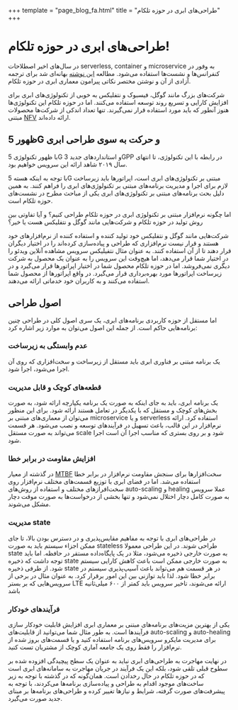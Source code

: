 +++
template = "page_blog_fa.html"
title = "طراحی‌های ابری در حوزه تلکام"
+++

# طراحی‌های ابری در حوزه تلکام!
در سال‌های اخیر اصطلاحات serverless, container و microservice
به وفور در کنفرانس‌ها و نشست‌ها استفاده می‌شود.
مطالعه 
[این نوشته](https://www.ericsson.com/en/blog/2019/1/are-cloud-native-design-really-needed-in-telecom?utm_source=twitter&utm_medium=social_organic&utm_campaign=BDGS_Cloud_native_design_podcast_Global_11012019&utm_content=&hootPostID=8d345465e6872464434b4507a7369714)
 بهانه‌ای شد برای ترجمه آزادی از آن و نوشتن مختصر نکاتی پیرامون معماری ابری در حوزه تلکام.

شرکت‌های بزرگ مانند گوگل، فیسبوک و نتفلیکس  به خوبی از تکنولوژی‌های ابری برای افزایش کارایی و تسریع روند توسعه استفاده می‌کنند.
اما در حوزه تلکام این تکنولوژی‌ها هنوز آنطور که باید مورد استفاده قرار نمی‌گیرند.
تنها تعداد اندکی از شرکت‌ها محصولات مبتنی 
[NFV](https://en.wikipedia.org/wiki/Network_function_virtualization)
ارائه داده‌اند.

 ## ظهور 5G و حرکت به سوی طراحی ابری
با ظهور تکنولوژی 
5G
و استانداردهای جدید
3GPP
در رابطه با این تکنولوژی، تا انتهای سال ۲۰۱۹
شاهد ارائه این سرویس خواهیم بود.

با توجه به اینکه هسته 
5G
مبتنی بر تکنولوژی‌های ابری است، اپراتورها باید 
زیرساخت لازم برای اجرا و مدیریت برنامه‌های مبتنی بر تکنولوژی‌های ابری را فراهم کنند.
به همین دلیل بحث برنامه‌های مبتنی بر تکنولوژی‌های ابری یکی از مباحث مطرح در نشست‌های حوزه تلکام است.

اما چگونه نرم‌افزار مبتنی بر تکنولوژی ابری در حوزه تلکام طراحی کنیم؟ و آیا تفاوتی بین روش تولید در حوزه تلکام و شرکت‌هایی مانند گوگل و نتفلیکس هست یا خیر؟

شرکت‌هایی مانند گوگل و نتفلیکس خود تولید کننده و استفاده کننده از نرم‌افزارهای خود هستند و قرار نیست نرم‌افزاری که طراحی و پیاده‌سازی کرده‌اند را در اختیار دیگران قرار دهند تا از آن استفاده کنند. به عنوان مثال نتفیلیکس سرویس مشاهده آنلاین ویدئو را در اختیار شما قرار می‌دهد، اما هیچ‌وقت این سرویس را به عنوان یک محصول به شرکت دیگری نمی‌فروشد.
اما در حوزه تلکام محصول شما در اختیار اپراتورها قرار می‌گیرد و در زیرساخت اپراتورها مورد بهره‌برداری قرار می‌گیرد.
در واقع اپراتورها از محصول شما استفاده می‌کنند و به کاربران خود خدماتی ارائه می‌دهند.

## اصول طراحی
اما مستقل از حوزه‌ کاربردی برنامه‌های ابری، یک سری اصول کلی در طراحی چنین برنامه‌هایی حاکم است.
از جمله این اصول می‌توان به موارد زیر اشاره کرد:

### عدم وابستگی به زیرساخت
یک برنامه مبتنی بر فناوری ابری باید مستقل از زیرساخت و سخت‌افزاری که روی آن اجرا می‌شود، اجرا شود.

### قطعه‌های کوچک و قابل مدیریت
یک برنامه ابری، باید به جای اینکه به صورت یک برنامه یکپارچه ارائه شود، به صورت بخش‌های کوچک و مستقل که با یکدیگر در تعامل هستند ارائه شود.
برای این منظور می‌توان از معماری‌های مبتنی بر 
microservice و یا serverless استفاده کرد.
ارائه نرم‌افزار در این قالب، باعث تسهیل در فرآیند‌های توسعه و نصب می‌شود.
هر قسمت می‌تواند به صورت مستقل scale شود و بر روی بستری که مناسب اجرا آن است اجرا شود.


### افزایش مقاومت در برابر خطا
در گذشته از معیار 
[MTBF](https://en.wikipedia.org/wiki/Mean_time_between_failures)
سخت‌افزارها برای سنجش مقاومت نرم‌افزار در برابر خطا استفاده می‌شد.
اما در فضای ابری با توزیع قسمت‌های مختلف نرم‌افزار روی سخت‌افرازهای مختلف و استفاده از روش‌های auto-scaling و healing عملا 
سرویس به صورت کامل دچار اختلال نمی‌شود و تنها بخشی از درخواست‌ها به صورت موقت دچار مشکل می‌شوند.

### مدیریت state
در طراحی‌های ابری با توجه به مفاهیم مقایس‌پذیری و در دسترس بودن بالا، تا جای ممکن اجزاء سیستم باید به صورت stateless طراحی شوند.
در این طراحی معمولا state به صورت خارجی ذخیره می‌شود، مثلا در یک پایگاه‌داده مستقر در حافظه.
اما باید توجه داشت که ذخیره state به صورت خارجی ممکن است باعث کاهش کارایی سیستم شود. از طرفی ذخیره state در هر قسمت هم می‌تواند باعث آسیپ‌پذیری سیستم در برابر خطا شود.
لذا باید توازنی بین این امور برقرار کرد.
به عنوان مثال در برخی از سرویس‌هایی که بر بستر LTE ارائه 
می‌شوند، تاخیر سرویس باید کمتر از ۶۰۰ میلی‌ثانیه باشد

### فرآیند‌های خودکار
یکی از بهترین مزیت‌های برنامه‌های مبتنی بر معماری ابری 
افزایش قابلیت خودکار سازی فرآیند‌ها است.
به طور مثال شما می‌توانید از قابلیت‌های auto-scaling و auto-healing برای مدیریت مایکرو سرویس‌های برنامه استفاده کنید و یا قسمت‌های بروز شده از نرم‌افزار را فقط روی یک جامعه آماری کوچک از مشتریان تست کنید.


در نهایت مهاجرت به طراحی‌های ابری نباید به عنوان یک سطح پیچیدگی افزوده شده بر سطوح قبلی تلقی شود، بلکه این یک فرآیند در جریان مهاجرت به سامانه‌های ابری است که در حوزه تلکام در حال رخدادن است. همان‌گونه که در گذشته با توجه به زیر ساخت‌های موجود اقدام به طراحی و پیاده‌سازی برنامه‌ها می‌کردند، با توجه به پیشرفت‌های صورت گرفته، شرایط و نیاز‌ها تغییر کرده و طراحی‌های برنامه‌ها بر مبنای جدید صورت می‌گیرد.